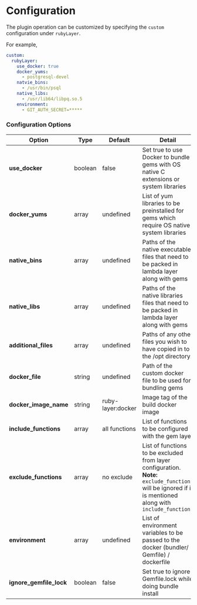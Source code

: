 # Configuration

The plugin operation can be customized by specifying the `custom` configuration under `rubyLayer`.

For example,

```yml
custom:
  rubyLayer:
    use_docker: true
    docker_yums:
      - postgresql-devel
    natvie_bins:
      - /usr/bin/psql
    native_libs:
      - /usr/lib64/libpq.so.5
    environment:
      - GIT_AUTH_SECRET=*****
  ```

### Configuration Options


| Option          | Type    |  Default      |      Detail         |
| -------------   |-------- |-------------- | --------------------|
| **use_docker**  | boolean | false         | Set true to use Docker to bundle gems with OS native C extensions or system libraries |
| **docker_yums** | array   | undefined     | List of yum libraries to be preinstalled for gems which require OS native system libraries |
| **native_bins** | array   | undefined     | Paths of the native executable files that need to be packed in lambda layer along with gems |
| **native_libs** | array   | undefined     | Paths of the native libraries files that need to be packed in lambda layer along with gems |
| **additional_files** | array   | undefined     | Paths of any other files you wish to have copied in to the /opt directory. |
| **docker_file** | string  | undefined     | Path of the custom docker file to be used for bundling gems|
| **docker_image_name** | string  | ruby-layer:docker | Image tag of the build docker image |
| **include_functions** | array | all functions  | List of functions to be configured with the gem layer |
| **exclude_functions** | array | no exclude     | List of functions to be excluded from layer configuration. <br /> **Note:** `exclude_functions`  will be ignored if it is mentioned along with `include_functions`|
| **environment** | array | undefined     | List of environment variables to be passed to the docker (bundler/ Gemfile) / dockerfile|
| **ignore_gemfile_lock**  | boolean | false         | Set true to ignore Gemfile.lock while doing bundle install |
